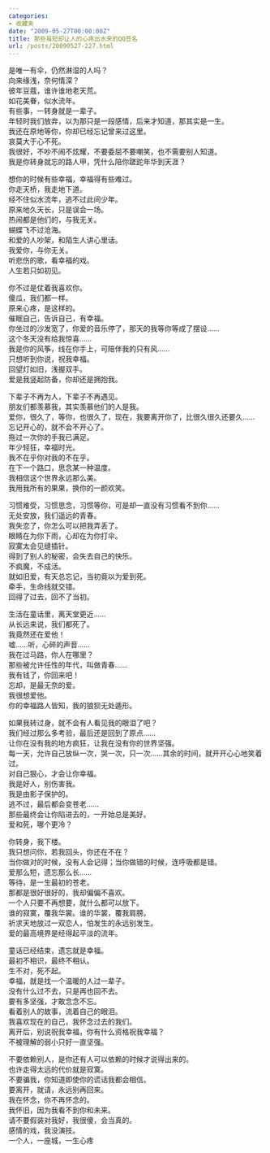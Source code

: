 ```yaml
---
categories:
- 收藏夹
date: "2009-05-27T00:00:00Z"
title: 那些虽短却让人的心疼出水来的QQ签名
url: /posts/20090527-227.html
---
```

是唯一有伞，仍然淋湿的人吗？   
向来缘浅，奈何情深？   
彼年豆蔻，谁许谁地老天荒。   
如花美眷，似水流年。   
有些事，一转身就是一辈子。   
年轻时我们放弃，以为那只是一段感情，后来才知道，那其实是一生。   
我还在原地等你，你却已经忘记曾来过这里。   
哀莫大于心不死。   
我很好，不吵不闹不炫耀，不要委屈不要嘲笑，也不需要别人知道。   
我是你转身就忘的路人甲，凭什么陪你蹉跎年华到天涯？ 

想你的时候有些幸福，幸福得有些难过。   
你走天桥，我走地下道。   
经不住似水流年，逃不过此间少年。   
原来地久天长，只是误会一场。   
热闹都是他们的，与我无关。   
蝴蝶飞不过沧海。   
和爱的人吵架，和陌生人讲心里话。   
我爱你，与你无关。   
听悲伤的歌，看幸福的戏。   
人生若只如初见。 

你不过是仗着我喜欢你。   
傻瓜，我们都一样。   
原来心疼，是这样的。   
催眠自己，告诉自己，有幸福。   
你坐过的沙发宽了，你爱的音乐停了，那天的我等你等成了摆设&hellip;&hellip;   
这个冬天没有给我惊喜&hellip;&hellip;   
我是你的风筝，线在你手上，可陪伴我的只有风&hellip;&hellip;   
只想听到你说，祝我幸福。   
回望灯如旧，浅握双手。   
爱是我竖起防备，你却还是拥抱我。 

下辈子不再为人，下辈子不再遇见。   
朋友们都羡慕我，其实羡慕他们的人是我。   
爱你，很久了，等你，也很久了，现在，我要离开你了，比很久很久还要久&hellip;&hellip;   
忘记开心的，就不会不开心了。   
拖过一次你的手我已满足。   
年少轻狂，幸福时光。   
我不在乎你对我的不在乎。   
在下一个路口，思念某一种温度。   
我相信这个世界永远那么美。   
我用我所有的果果，换你的一颜欢笑。 

习惯难受，习惯思念，习惯等你，可是却一直没有习惯看不到你&hellip;&hellip;   
无处安放，我们遥远的青春。   
我失恋了，你怎么可以把我弄丢了。   
眼睛在为你下雨，心却在为你打伞。   
寂寞太会见缝插针。   
得到了别人的秘密，会失去自己的快乐。   
不疯魔，不成活。   
就如旧爱，有天总忘记，当初竟以为爱到死。   
牵手，生命线就交错。   
回得了过去，回不了当初。 

生活在童话里，离天堂更近&hellip;&hellip;   
从长远来说，我们都死了。   
我竟然还在爱他！   
嘘&hellip;&hellip;听，心碎的声音&hellip;&hellip;   
我在过马路，你人在哪里？   
那些被允许任性的年代，叫做青春&hellip;&hellip;   
我有钱了，你回来吧！   
忘却，是最无奈的爱。   
我很想爱他。   
你的幸福路人皆知，我的狼狈无处遁形。 

如果我转过身，就不会有人看见我的眼泪了吧？   
我们经过那么多考验，最后还是回到了原点&hellip;&hellip;   
让你在没有我的地方疯狂，让我在没有你的世界坚强。   
每一天，允许自己放纵一次，哭一次，只一次&hellip;&hellip;其余的时间，就开开心心地笑着过。   
对自己狠心，才会让你幸福。   
我是好人，别伤害我。   
我是由影子保护的。   
逃不过，最后都会变苍老&hellip;&hellip;   
那些最终会让你陷进去的，一开始总是美好。   
爱和死，哪个更冷？ 

你转身，我下楼。   
我只想问你，若我回头，你还在不在？   
当你做对的时候，没有人会记得；当你做错的时候，连呼吸都是错。   
爱那么短，遗忘那么长&hellip;&hellip;   
等待，是一生最初的苍老。   
那都是很好很好的，我却偏偏不喜欢。   
一个人只要不再想要，就什么都可以放下。   
谁的寂寞，覆我华裳。谁的华裳，覆我肩膀。   
祈求天地放过一双恋人，怕发生的永远别发生。   
爱的最高境界是经得起平淡的流年。 

童话已经结束，遗忘就是幸福。   
最初不相识，最终不相认。   
生不对，死不起。   
幸福，就是找一个温暖的人过一辈子。   
没有什么过不去，只是再也回不去。   
要有多坚强，才敢念念不忘。   
看着别人的故事，流着自己的眼泪。   
我喜欢现在的自己，我怀念过去的我们。   
离开后，别说祝我幸福，你有什么资格祝我幸福？   
不被理解的弱小只好一直坚强。 

不要依赖别人，是你还有人可以依赖的时候才说得出来的。   
也许走得太远的代价就是寂寞。   
不要骗我，你知道即使你的谎话我都会相信。   
要离开，就请，永远别再回来。   
我在怀念，你不再怀念的。   
我怀旧，因为我看不到你和未来。   
请不要假装对我好，我很傻，会当真的。   
感情的戏，我没演技。   
一个人，一座城，一生心疼